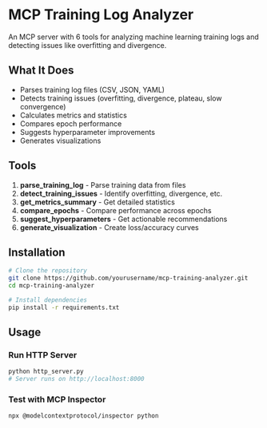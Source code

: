 # MCP Training Log Analyzer

An MCP server with 6 tools for analyzing machine learning training logs and detecting issues like overfitting and divergence.

## What It Does

- Parses training log files (CSV, JSON, YAML)
- Detects training issues (overfitting, divergence, plateau, slow convergence)
- Calculates metrics and statistics
- Compares epoch performance
- Suggests hyperparameter improvements
- Generates visualizations

## Tools

1. **parse_training_log** - Parse training data from files
2. **detect_training_issues** - Identify overfitting, divergence, etc.
3. **get_metrics_summary** - Get detailed statistics
4. **compare_epochs** - Compare performance across epochs
5. **suggest_hyperparameters** - Get actionable recommendations
6. **generate_visualization** - Create loss/accuracy curves

## Installation
```bash
# Clone the repository
git clone https://github.com/yourusername/mcp-training-analyzer.git
cd mcp-training-analyzer

# Install dependencies
pip install -r requirements.txt
```

## Usage

### Run HTTP Server
```bash
python http_server.py
# Server runs on http://localhost:8000
```

### Test with MCP Inspector
```bash
npx @modelcontextprotocol/inspector python